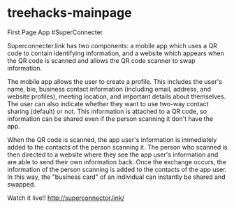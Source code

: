 # treehacks-mainpage
First Page App #SuperConnecter

Superconnecter.link has two components: a mobile app which uses a QR code to contain identifying information, and a website which appears when the QR code is scanned and allows the QR code scanner to swap information.

The mobile app allows the user to create a profile. This includes the user's name, bio, business contact information (including email, address, and website profiles), meeting location, and important details about themselves. The user can also indicate whether they want to use two-way contact sharing (default) or not. This information is attached to a QR code, so information can be shared even if the person scanning it don't have the app.

When the QR code is scanned, the app user's information is immediately added to the contacts of the person scanning it. The person who scanned is then directed to a website where they see the app user's information and are able to send their own information back. Once the exchange occurs, the information of the person scanning is added to the contacts of the app user. In this way, the "business card" of an individual can instantly be shared and swapped.

Watch it live!!
http://superconnector.link/
